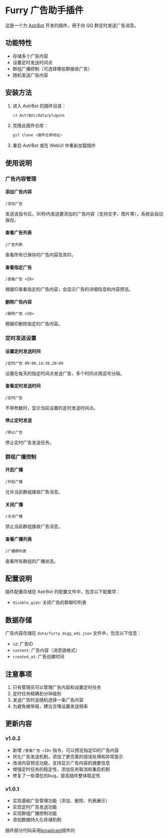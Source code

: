 # Furry 广告助手插件

这是一个为 [AstrBot](https://github.com/AstrBotDevs/AstrBot) 开发的插件，用于向 QQ 群定时发送广告消息。

## 功能特性

- 存储多个广告内容
- 设置定时发送时间点
- 群组广播控制（可选择哪些群接收广告）
- 随机发送广告内容

## 安装方法

1. 进入 AstrBot 的插件目录：
   ```bash
   cd AstrBot/data/plugins
   ```

2. 克隆此插件仓库：
   ```bash
   git clone <插件仓库地址>
   ```

3. 重启 AstrBot 或在 WebUI 中重新加载插件

## 使用说明

### 广告内容管理

#### 添加广告内容
```
/添加广告
```
发送该指令后，30秒内发送要添加的广告内容（支持文字、图片等），系统会自动保存。

#### 查看广告列表
```
/广告列表
```
查看所有已保存的广告内容及其ID。

#### 查看指定广告
```
/查看广告 <ID>
```
根据ID查看指定的广告内容，会显示广告的详细信息和内容预览。

#### 删除广告内容
```
/删除广告 <ID>
```
根据ID删除指定的广告内容。

### 定时发送设置

#### 设置定时发送时间
```
/定时广告 09:00,14:30,20:00
```
设置在每天的指定时间点发送广告，多个时间点用逗号分隔。

#### 查看定时发送时间
```
/定时广告
```
不带参数时，显示当前设置的定时发送时间点。

#### 停止定时发送
```
/停止广告
```
停止定时广告发送任务。

### 群组广播控制

#### 开启广播
```
/开启广播
```
允许当前群组接收广告消息。

#### 关闭广播
```
/关闭广播
```
禁止当前群组接收广告消息。

#### 查看广播列表
```
/广播群列表
```
查看所有群组的广播状态。

## 配置说明

插件配置存储在 AstrBot 的配置文件中，包含以下配置项：

- `disable_gids`: 关闭广告的群聊ID列表

## 数据存储

广告内容存储在 `data/furry_dsgg_ads.json` 文件中，包含以下信息：
- `id`: 广告ID
- `content`: 广告内容（消息链格式）
- `created_at`: 广告创建时间

## 注意事项

1. 只有管理员可以管理广告内容和设置定时任务
2. 定时任务精确到分钟级别
3. 发送广告时会随机选择一条广告内容
4. 为避免被举报，建议合理设置发送频率

## 更新内容

### v1.0.2
- 新增 `/查看广告 <ID>` 指令，可以预览指定ID的广告内容
- 优化广告发送机制，添加了更完善的错误处理和异常提示
- 改进内容预览功能，支持显示广告内容的摘要信息
- 增强定时任务的稳定性，添加任务取消和重启机制
- 修复了一些潜在的bug，提高插件整体稳定性

### v1.0.1
- 实现基础广告管理功能（添加、删除、列表展示）
- 实现定时广告发送功能
- 实现群组广播控制功能
- 添加数据持久化存储机制

插件部分代码采用[broadcast](https://github.com/Zhalslar/astrbot_plugin_broadcast)插件的